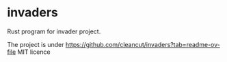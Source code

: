 # invaders


Rust program for invader project.

The project is under
https://github.com/cleancut/invaders?tab=readme-ov-file
MIT licence